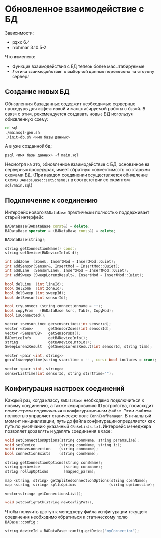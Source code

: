 # Обновленное взаимодействие с БД

Зависимости:

- pqxx 6.4
- nlohman 3.10.5-2

Что изменено:

- Функции взаимодействия с БД теперь более масштабируемые
- Логика взаимодействия с выборкой данных перенесена на сторону сервера

## Создание новых БД

Обновленная база данных содержит необходимые серверные процедуры для эффективной и масштабируемой работы с базой. В связи с этим, рекомендуется создавать новые БД используя обновленную схему:

```bash
cd sql
./mainsql-gen.sh
./init-db.sh <имя базы данных>
```

А в уже созданной бд:

```	sh
psql <имя базы данных> -f main.sql
```

Несмотря на это, обновленное взаимодействие с БД, основанное на серверных процедурах, имеет обратную совместимость со старыми схемами БД. (При каждом соединении осуществляется обновление схемы `BADataBase::setScheme()` в соответствии со скриптом `sql/main.sql`)

## Подключение к соединению

Интерфейс нового `BADataBase` практически полностью поддерживает старый интерфейс:

```c++
BADataBase(BADataBase const&) = delete;
BADataBase operator = (BADataBase const&) = delete;

BADataBase(string);

string getConnectionName() const;
string setDevice(BADeviceInfo& d);

int addZone  (Zone&, InsertMod = InsertMod::Quiet);
int addSensor(Sensor&, InsertMod = InsertMod::Quiet);
int addLine  (SensorLine&, InsertMod = InsertMod::Quiet);
int addSweep (SweepLorenzResult&, InsertMod = InsertMod::Quiet);

bool delLine  (int lineId);
bool delZone  (int zoneId);
bool delSweep (int sweepId);
bool delSensor(int sensorId);

bool tryConnect (string connectionName = "");
bool copyFrom   (BADataBase &src, Table, CopyMod);
bool isConnected();

vector <SensorLine> getSensorLines(int sensorId);
vector <Zone>       getSensorZones(int sensorId);
vector <SensorDB>   getSensorsDB();
BADeviceInfo        getBADeviceInfo();
string              getBADeviceInfoId();
SweepLorenzResult   getSweepLorenzResult(int sensorId, string time);

vector <pair <int, string>>
getAllSweepByTime(string startTime = "" , const bool includes = true);

vector <pair <int, string>>
sensorListTime(int sensorId, string startTime="");
```

## Конфигурация настроек соединений

Каждый раз, когда классу `BADataBase` необходимо подключиться к новому соединению, а также кешированию ID устройства, происходит поиск строки подключения в конфигурационном файле. Этим файлом полностью управляет статическое поле `ConnConfManager`. В начальный момент инициализации, путь до файла конфигурации определяется как путь по умолчанию указанный `CMakeLists.txt`. Интерфейс менеджера позволяет добавлять и удалять соединения в базе:

```c++
void setConnectionOptions(string connName, string paramsLine);
void setDevice           (string connName, string id);
void removeConnection    (string connName);
bool connectionExists    (string connName);

string getConnectionOptions(string connName);
string getDevice           (string connName);
string rollupOptions       (mapped_param);

map <string, string> getSplitedConnectionOptions(string connName);
map <string, string> splitOptions               (string optionsLine);

vector<string> getConnectionsList();

void setConfigPath(string newConfigPath);
```

Чтобы получить доступ к менеджеру файла конфигурации текущего соединения необходимо обратиться к статическому полю `BABase::config` : 

```cpp
string deviceId = BADataBase::config.getDeice("myConnection");
```

